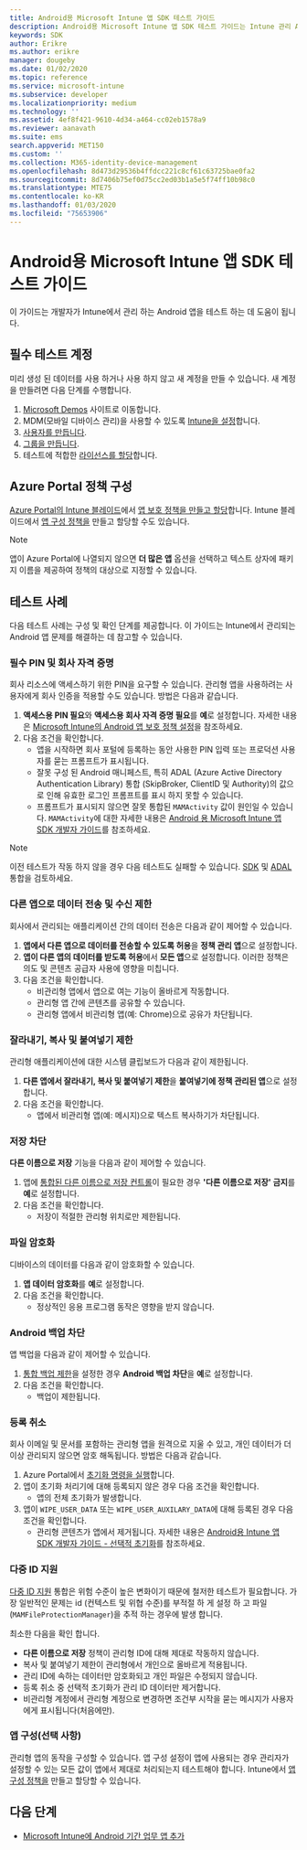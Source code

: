 ```yaml
---
title: Android용 Microsoft Intune 앱 SDK 테스트 가이드
description: Android용 Microsoft Intune 앱 SDK 테스트 가이드는 Intune 관리 Android 앱을 테스트하는 데 참고할 수 있습니다.
keywords: SDK
author: Erikre
ms.author: erikre
manager: dougeby
ms.date: 01/02/2020
ms.topic: reference
ms.service: microsoft-intune
ms.subservice: developer
ms.localizationpriority: medium
ms.technology: ''
ms.assetid: 4ef8f421-9610-4d34-a464-cc02eb1578a9
ms.reviewer: aanavath
ms.suite: ems
search.appverid: MET150
ms.custom: ''
ms.collection: M365-identity-device-management
ms.openlocfilehash: 8d473d29536b4ffdcc221c8cf61c63725bae0fa2
ms.sourcegitcommit: 8d7406b75ef0d75cc2ed03b1a5e5f74ff10b98c0
ms.translationtype: MTE75
ms.contentlocale: ko-KR
ms.lasthandoff: 01/03/2020
ms.locfileid: "75653906"
---
```

# <a name="microsoft-intune-app-sdk-for-android-testing-guide"></a>Android용 Microsoft Intune 앱 SDK 테스트 가이드

이 가이드는 개발자가 Intune에서 관리 하는 Android 앱을 테스트 하는 데 도움이 됩니다.  

## <a name="prerequisite-test-accounts"></a>필수 테스트 계정
미리 생성 된 데이터를 사용 하거나 사용 하지 않고 새 계정을 만들 수 있습니다. 새 계정을 만들려면 다음 단계를 수행합니다.
1. [Microsoft Demos](https://demos.microsoft.com/environments/create/tenant) 사이트로 이동합니다. 
2. MDM(모바일 디바이스 관리)을 사용할 수 있도록 [Intune을 설정](../fundamentals/setup-steps.md)합니다.
3. [사용자를 만듭니다](../fundamentals/users-add.md).
4. [그룹을 만듭니다](../fundamentals/groups-add.md).
5. 테스트에 적합한 [라이선스를 할당](../fundamentals/licenses-assign.md)합니다.


## <a name="azure-portal-policy-configuration"></a>Azure Portal 정책 구성
[Azure Portal의 Intune 블레이드](https://portal.azure.com/?feature.customportal=false#blade/Microsoft_Intune_Apps/MainMenu/14/selectedMenuItem/Overview)에서 [앱 보호 정책을 만들고 할당](../apps/app-protection-policies.md)합니다. Intune 블레이드에서 [앱 구성 정책을](../apps/app-configuration-policies-overview.md) 만들고 할당할 수도 있습니다.

> [!NOTE]
> 앱이 Azure Portal에 나열되지 않으면 **더 많은 앱** 옵션을 선택하고 텍스트 상자에 패키지 이름을 제공하여 정책의 대상으로 지정할 수 있습니다.

## <a name="test-cases"></a>테스트 사례

다음 테스트 사례는 구성 및 확인 단계를 제공합니다. 이 가이드는 Intune에서 관리되는 Android 앱 문제를 해결하는 데 참고할 수 있습니다.

### <a name="required-pin-and-corporate-credentials"></a>필수 PIN 및 회사 자격 증명

회사 리소스에 액세스하기 위한 PIN을 요구할 수 있습니다. 관리형 앱을 사용하려는 사용자에게 회사 인증을 적용할 수도 있습니다. 방법은 다음과 같습니다.

1. **액세스용 PIN 필요**와 **액세스용 회사 자격 증명 필요**를 **예**로 설정합니다. 자세한 내용은 [Microsoft Intune의 Android 앱 보호 정책 설정](../apps/app-protection-policy-settings-android.md#access-requirements)을 참조하세요.
2. 다음 조건을 확인합니다.
    - 앱을 시작하면 회사 포털에 등록하는 동안 사용한 PIN 입력 또는 프로덕션 사용자를 묻는 프롬프트가 표시됩니다.
    - 잘못 구성 된 Android 매니페스트, 특히 ADAL (Azure Active Directory Authentication Library) 통합 (SkipBroker, ClientID 및 Authority)의 값으로 인해 유효한 로그인 프롬프트를 표시 하지 못할 수 있습니다.
    - 프롬프트가 표시되지 않으면 잘못 통합된 `MAMActivity` 값이 원인일 수 있습니다. `MAMActivity`에 대한 자세한 내용은 [Android 용 Microsoft Intune 앱 SDK 개발자 가이드](app-sdk-android.md)를 참조하세요.

> [!NOTE] 
> 이전 테스트가 작동 하지 않을 경우 다음 테스트도 실패할 수 있습니다. [SDK](app-sdk-android.md##sdk-integration) 및 [ADAL](app-sdk-android.md#configure-azure-active-directory-authentication-library-adal) 통합을 검토하세요.

### <a name="restrict-transferring-and-receiving-data-with-other-apps"></a>다른 앱으로 데이터 전송 및 수신 제한
회사에서 관리되는 애플리케이션 간의 데이터 전송은 다음과 같이 제어할 수 있습니다.

1. **앱에서 다른 앱으로 데이터를 전송할 수 있도록 허용**을 **정책 관리 앱**으로 설정합니다.
2. **앱이 다른 앱의 데이터를 받도록 허용**에서 **모든 앱**으로 설정합니다. 이러한 정책은 의도 및 콘텐츠 공급자 사용에 영향을 미칩니다.
3. 다음 조건을 확인합니다.
    - 비관리형 앱에서 앱으로 여는 기능이 올바르게 작동합니다.
    - 관리형 앱 간에 콘텐츠를 공유할 수 있습니다.
    - 관리형 앱에서 비관리형 앱(예: Chrome)으로 공유가 차단됩니다.

### <a name="restrict-cut-copy-and-paste"></a>잘라내기, 복사 및 붙여넣기 제한
관리형 애플리케이션에 대한 시스템 클립보드가 다음과 같이 제한됩니다.

1. **다른 앱에서 잘라내기, 복사 및 붙여넣기 제한**을 **붙여넣기에 정책 관리된 앱**으로 설정합니다.
2. 다음 조건을 확인합니다.
    - 앱에서 비관리형 앱(예: 메시지)으로 텍스트 복사하기가 차단됩니다.

### <a name="prevent-save"></a>저장 차단
**다른 이름으로 저장** 기능을 다음과 같이 제어할 수 있습니다.

1. 앱에 [통합된 다른 이름으로 저장 컨트롤](app-sdk-android.md#example-determine-if-saving-to-device-or-cloud-storage-is-permitted)이 필요한 경우 **'다른 이름으로 저장' 금지**를 **예**로 설정합니다.
2. 다음 조건을 확인합니다.
    - 저장이 적절한 관리형 위치로만 제한됩니다.

### <a name="file-encryption"></a>파일 암호화
디바이스의 데이터를 다음과 같이 암호화할 수 있습니다.

1. **앱 데이터 암호화**를 **예**로 설정합니다.
2. 다음 조건을 확인합니다.
    - 정상적인 응용 프로그램 동작은 영향을 받지 않습니다.

### <a name="prevent-android-backups"></a>Android 백업 차단
앱 백업을 다음과 같이 제어할 수 있습니다.

1. [통합 백업 제한](app-sdk-android.md#protecting-backup-data)을 설정한 경우 **Android 백업 차단**을 **예**로 설정합니다.
2. 다음 조건을 확인합니다.
    - 백업이 제한됩니다.

### <a name="unenrollment"></a>등록 취소
회사 이메일 및 문서를 포함하는 관리형 앱을 원격으로 지울 수 있고, 개인 데이터가 더 이상 관리되지 않으면 암호 해독됩니다. 방법은 다음과 같습니다.

1. Azure Portal에서 [초기화 명령을 실행](../apps/apps-selective-wipe.md)합니다.
2. 앱이 초기화 처리기에 대해 등록되지 않은 경우 다음 조건을 확인합니다.
    - 앱의 전체 초기화가 발생합니다.
3. 앱이 `WIPE_USER_DATA` 또는 `WIPE_USER_AUXILARY_DATA`에 대해 등록된 경우 다음 조건을 확인합니다.
    - 관리형 콘텐츠가 앱에서 제거됩니다. 자세한 내용은 [Android용 Intune 앱 SDK 개발자 가이드 - 선택적 초기화](app-sdk-android.md#selective-wipe)를 참조하세요.

### <a name="multi-identity-support"></a>다중 ID 지원
[다중 ID 지원](app-sdk-android.md#multi-identity-optional) 통합은 위험 수준이 높은 변화이기 때문에 철저한 테스트가 필요합니다. 가장 일반적인 문제는 id (컨텍스트 및 위협 수준)를 부적절 하 게 설정 하 고 파일 (`MAMFileProtectionManager`)을 추적 하는 경우에 발생 합니다.

최소한 다음을 확인 합니다.

- **다른 이름으로 저장** 정책이 관리형 ID에 대해 제대로 작동하지 않습니다.
- 복사 및 붙여넣기 제한이 관리형에서 개인으로 올바르게 적용됩니다.
- 관리 ID에 속하는 데이터만 암호화되고 개인 파일은 수정되지 않습니다.
- 등록 취소 중 선택적 초기화가 관리 ID 데이터만 제거합니다.
- 비관리형 계정에서 관리형 계정으로 변경하면 조건부 시작을 묻는 메시지가 사용자에게 표시됩니다(처음에만).

### <a name="app-configuration-optional"></a>앱 구성(선택 사항)
관리형 앱의 동작을 구성할 수 있습니다. 앱 구성 설정이 앱에 사용되는 경우 관리자가 설정할 수 있는 모든 값이 앱에서 제대로 처리되는지 테스트해야 합니다. Intune에서 [앱 구성 정책을](../apps/app-configuration-policies-overview.md) 만들고 할당할 수 있습니다.

## <a name="next-steps"></a>다음 단계

- [Microsoft Intune에 Android 기간 업무 앱 추가](../apps/lob-apps-android.md)
